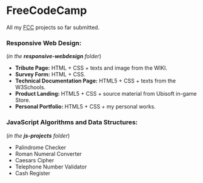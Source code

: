 # FreeCodeCamp
All my [FCC](https://www.freecodecamp.org) projects so far submitted.

### Responsive Web Design:
(*in the **responsive-webdesign** folder*)
- **Tribute Page:** HTML + CSS + texts and image from the WIKI.
- **Survey Form:** HTML + CSS.
- **Technical Documentation Page:** HTML5 + CSS + texts from the W3Schools.
- **Product Landing:** HTML5 + CSS + source material from Ubisoft in-game Store.
- **Personal Portfolio:** HTML5 + CSS + my personal works.

### JavaScript Algorithms and Data Structures:
(*in the **js-projects** folder*)
- Palindrome Checker
- Roman Numeral Converter
- Caesars Cipher
- Telephone Number Validator
- Cash Register
